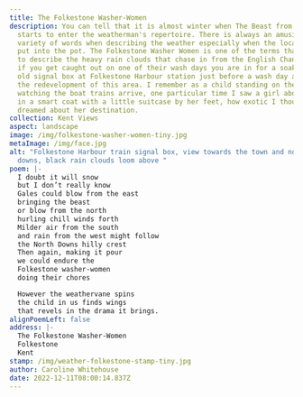 ```yaml
---
title: The Folkestone Washer-Women
description: You can tell that it is almost winter when The Beast from the East
  starts to enter the weatherman's repertoire. There is always an amusing
  variety of words when describing the weather especially when the locality gets
  put into the pot. The Folkestone Washer Women is one of the terms that is used
  to describe the heavy rain clouds that chase in from the English Channel and
  if you get caught out on one of their wash days you are in for a soaking. The
  old signal box at Folkestone Harbour station just before a wash day and before
  the redevelopment of this area. I remember as a child standing on the pier
  watching the boat trains arrive, one particular time I saw a girl about my age
  in a smart coat with a little suitcase by her feet, how exotic I thought as I
  dreamed about her destination.
collection: Kent Views
aspect: landscape
image: /img/folkestone-washer-women-tiny.jpg
metaImage: /img/face.jpg
alt: "Folkestone Harbour train signal box, view towards the town and north
  downs, black rain clouds loom above "
poem: |-
  I doubt it will snow 
  but I don’t really know
  Gales could blow from the east
  bringing the beast
  or blow from the north 
  hurling chill winds forth
  Milder air from the south 
  and rain from the west might follow
  the North Downs hilly crest
  Then again, making it pour
  we could endure the 
  Folkestone washer-women 
  doing their chores

  However the weathervane spins
  the child in us finds wings
  that revels in the drama it brings.
alignPoemLeft: false
address: |-
  The Folkestone Washer-Women
  Folkestone
  Kent
stamp: /img/weather-folkestone-stamp-tiny.jpg
author: Caroline Whitehouse
date: 2022-12-11T08:00:14.837Z
---
```

